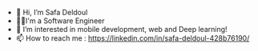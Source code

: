 - 👋 Hi, I’m Safa Deldoul
- 👩‍💻I'm a Software Engineer
- 👀 I’m interested in mobile development, web and Deep learning!
- 📫 How to reach me : https://linkedin.com/in/safa-deldoul-428b76190/

<!---
safadl/safadl is a ✨ special ✨ repository because its `README.md` (this file) appears on your GitHub profile.
You can click the Preview link to take a look at your changes.
--->
